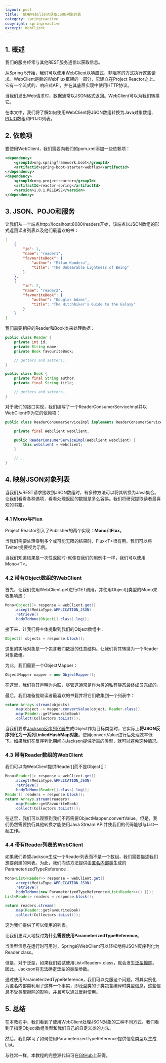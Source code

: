 ```yaml
---
layout: post
title:  使用WebClient获取JSON对象列表
category: springreactive
copyright: springreactive
excerpt: WebClient
---
```


## 1. 概述

我们的服务经常与其他REST服务通信以获取信息。

从Spring 5开始，我们可以使用[WebClient](https://www.baeldung.com/spring-5-webclient)以响应式、非阻塞的方式执行这些请求。WebClient是新的WebFlux框架的一部分，它建立在Project Reactor之上。它有一个流式的、响应式API，并在其底层实现中使用HTTP协议。

当我们发出Web请求时，数据通常以JSON格式返回。WebClient可以为我们转换它。

在本文中，我们将了解如何使用WebClient将JSON数组转换为Java对象数组、[POJO](https://www.baeldung.com/java-pojo-class#what-is-a-pojo)数组和POJO列表。

## 2. 依赖项

要使用WebClient，我们需要向我们的pom.xml添加一些依赖项：

```xml
<dependency>
    <groupId>org.springframework.boot</groupId>
    <artifactId>spring-boot-starter-webflux</artifactId>
</dependency>
<dependency>
    <groupId>org.projectreactor</groupId>
    <artifactId>reactor-spring</artifactId>
    <version>1.0.1.RELEASE</version>
</dependency>
```

## 3. JSON、POJO和服务

让我们从一个端点http://localhost:8080/readers开始，该端点以JSON数组的形式返回读者列表以及他们最喜欢的书：

```json
[
    {
        "id": 1,
        "name": "reader1",
        "favouriteBook": {
            "author": "Milan Kundera",
            "title": "The Unbearable Lightness of Being"
        }
    },
    {
        "id": 2,
        "name": "reader2",
        "favouriteBook": {
            "author": "Douglas Adams",
            "title": "The Hitchhiker's Guide to the Galaxy"
        }
    }
]
```

我们需要相应的Reader和Book类来处理数据：

```java
public class Reader {
    private int id;
    private String name;
    private Book favouriteBook;

    // getters and setters..
}
```

```java
public class Book {
    private final String author;
    private final String title;

    // getters and setters..
}
```

对于我们的接口实现，我们编写了一个ReaderConsumerServiceImpl并以WebClient作为它的依赖项：

```java
public class ReaderConsumerServiceImpl implements ReaderConsumerService {

    private final WebClient webClient;

    public ReaderConsumerServiceImpl(WebClient webclient) {
        this.webclient = webclient;
    }

    // ...
}
```

## 4. 映射JSON对象列表

当我们从REST请求接收到JSON数组时，有多种方法可以将其转换为Java集合。让我们看看各种选项，看看处理返回的数据是多么容易。我们将研究提取读者最喜欢的书籍。

### 4.1 Mono与Flux

Project Reactor引入了Publisher的两个实现：**Mono**和**Flux**。

当我们需要处理零到多个或可能无限的结果时，Flux<T\>很有用。我们可以将Twitter提要视为示例。

当我们知道结果是一次性返回时-就像在我们的用例中一样，我们可以使用Mono<T\>。

### 4.2 带有Object数组的WebClient

首先，让我们使用WebClient.get进行GET调用，并使用Object[]类型的Mono来收集响应：

```java
Mono<Object[]> response = webClient.get()
    .accept(MediaType.APPLICATION_JSON)
    .retrieve()
    .bodyToMono(Object[].class).log();
```

接下来，让我们将主体提取到我们的Object数组中：

```java
Object[] objects = response.block();
```

这里的实际对象是一个包含我们数据的任意结构。让我们将其转换为一个Reader对象数组。

为此，我们需要一个ObjectMapper：

```java
ObjectMapper mapper = new ObjectMapper();
```

在这里，我们将其声明为内联，尽管这通常是作为类的私有静态最终成员完成的。

最后，我们准备提取读者最喜欢的书籍并将它们收集到一个列表中：

```java
return Arrays.stream(objects)
    .map(object -> mapper.convertValue(object, Reader.class))
    .map(Reader::getFavouriteBook)
    .collect(Collectors.toList());
```

当我们要求[Jackson反序列化器](https://www.baeldung.com/jackson-object-mapper-tutorial)生成Object作为目标类型时，它实际上**将JSON反序列化为一系列LinkedHashMap对象**。使用convertValue进行后处理效率低下。如果我们在反序列化期间向Jackson提供所需的类型，就可以避免这种情况。

### 4.3 带有Reader数组的WebClient

我们可以向WebClient提供Reader[]而不是Object[]：

```java
Mono<Reader[]> response = webClient.get()
    .accept(MediaType.APPLICATION_JSON)
    .retrieve()
    .bodyToMono(Reader[].class).log();
Reader[] readers = response.block();
return Arrays.stream(readers)
    .map(Reader:getFavouriteBook)
    .collect(Collectors.toList());
```

在这里，我们可以观察到我们不再需要ObjectMapper.convertValue。但是，我们仍然需要执行其他转换才能使用Java Stream API并使我们的代码能够与List一起工作。

### 4.4 带有Reader列表的WebClient 

如果我们希望Jackson生成一个Reader列表而不是一个数组，我们需要描述我们想要创建的列表。为此，我们向该方法提供由[匿名内部类](https://www.baeldung.com/java-anonymous-classes)生成的ParameterizedTypeReference：

```java
Mono<List<Reader>> response = webClient.get()
    .accept(MediaType.APPLICATION_JSON)
    .retrieve()
    .bodyToMono(new ParameterizedTypeReference<List<Reader>>() {});
List<Reader> readers = response.block();

return readers.stream()
    .map(Reader::getFavouriteBook)
    .collect(Collectors.toList());
```

这为我们提供了可以使用的列表。

让我们更深入地探讨**为什么需要使用ParameterizedTypeReference**。

当类型信息在运行时可用时，Spring的WebClient可以轻松地将JSON反序列化为Reader.class。

但是，对于泛型，如果我们尝试使用List<Reader\>.class，就会发生[泛型擦除](https://www.baeldung.com/java-type-erasure)。因此，Jackson将无法确定泛型的类型参数。

通过使用ParameterizedTypeReference，我们可以克服这个问题。将其实例化为匿名内部类利用了这样一个事实，即泛型类的子类包含编译时类型信息，这些信息不受类型擦除的影响，并且可以通过反射使用。

## 5. 总结

在本教程中，我们看到了使用WebClient处理JSON对象的三种不同方式。我们看到了指定Object数组类型和我们自己的自定义类的方法。

然后，我们学习了如何使用ParameterizedTypeReference提供信息类型以生成List。

与往常一样，本教程的完整源代码可在[GitHub](https://github.com/tuyucheng7/taketoday-tutorial4j/tree/master/spring-reactive-modules/spring-5-reactive-client-1)上获得。